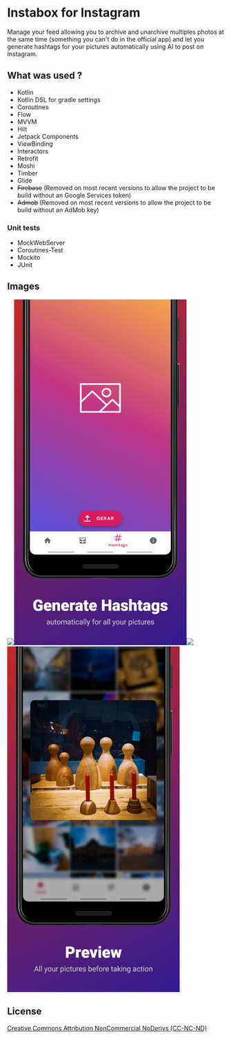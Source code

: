 # Instabox for Instagram
Manage your feed allowing you to archive and unarchive multiples photos at the same time (something you can't do in the official app) and let you generate hashtags for your pictures automatically using AI to post on Instagram.

## What was used ?
- Kotlin
- Kotlin DSL for gradle settings
- Coroutines
- Flow
- MVVM
- Hilt
- Jetpack Components
- ViewBinding
- Interactors
- Retrofit
- Moshi
- Timber
- Glide
- ~~Firebase~~ (Removed on most recent versions to allow the project to be build without an Google Services token)
- ~~Admob~~ (Removed on most recent versions to allow the project to be build without an AdMob key)

### Unit tests
- MockWebServer
- Coroutines-Test
- Mockito
- JUnit

## Images
<img src="https://github.com/Tgo1014/Instabox-for-Instagram/blob/master/images/manage.png?raw=true" width="400"><img src="https://github.com/Tgo1014/Instabox-for-Instagram/blob/master/images/hashtags.png?raw=true" width="400"><img src="https://github.com/Tgo1014/Instabox-for-Instagram/blob/master/images/multiple.png?raw=true" width="400"><img src="https://github.com/Tgo1014/Instabox-for-Instagram/blob/master/images/preview.png?raw=true" width="400">

## License

[Creative Commons Attribution NonCommercial NoDerivs (CC-NC-ND)](https://tldrlegal.com/license/creative-commons-attribution-noncommercial-noderivs-%28cc-nc-nd%29#summary)
